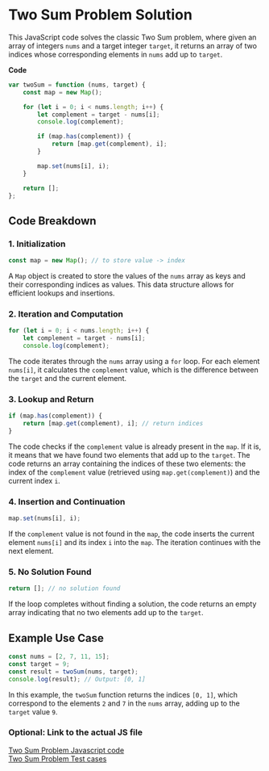**Two Sum Problem Solution**
=====================================

This JavaScript code solves the classic Two Sum problem, where given an array of integers `nums` and a target integer `target`, it returns an array of two indices whose corresponding elements in `nums` add up to `target`.

**Code**
```javascript
var twoSum = function (nums, target) {
    const map = new Map(); 

    for (let i = 0; i < nums.length; i++) {
        let complement = target - nums[i];
        console.log(complement);

        if (map.has(complement)) {
            return [map.get(complement), i]; 
        }

        map.set(nums[i], i);
    }

    return []; 
};
```

**Code Breakdown**
-------------------

### 1. Initialization

```javascript
const map = new Map(); // to store value -> index
```

A `Map` object is created to store the values of the `nums` array as keys and their corresponding indices as values. This data structure allows for efficient lookups and insertions.

### 2. Iteration and Computation

```javascript
for (let i = 0; i < nums.length; i++) {
    let complement = target - nums[i];
    console.log(complement);
```

The code iterates through the `nums` array using a `for` loop. For each element `nums[i]`, it calculates the `complement` value, which is the difference between the `target` and the current element.

### 3. Lookup and Return

```javascript
if (map.has(complement)) {
    return [map.get(complement), i]; // return indices
}
```

The code checks if the `complement` value is already present in the `map`. If it is, it means that we have found two elements that add up to the `target`. The code returns an array containing the indices of these two elements: the index of the `complement` value (retrieved using `map.get(complement)`) and the current index `i`.

### 4. Insertion and Continuation

```javascript
map.set(nums[i], i);
```

If the `complement` value is not found in the `map`, the code inserts the current element `nums[i]` and its index `i` into the `map`. The iteration continues with the next element.

### 5. No Solution Found

```javascript
return []; // no solution found
```

If the loop completes without finding a solution, the code returns an empty array indicating that no two elements add up to the `target`.

**Example Use Case**
--------------------

```javascript
const nums = [2, 7, 11, 15];
const target = 9;
const result = twoSum(nums, target);
console.log(result); // Output: [0, 1]
```

In this example, the `twoSum` function returns the indices `[0, 1]`, which correspond to the elements `2` and `7` in the `nums` array, adding up to the `target` value `9`.

### Optional: Link to the actual JS file 
[Two Sum Problem Javascript code](../scripts/p1.js)<br>
[Two Sum Problem Test cases](../test/p1.js)
